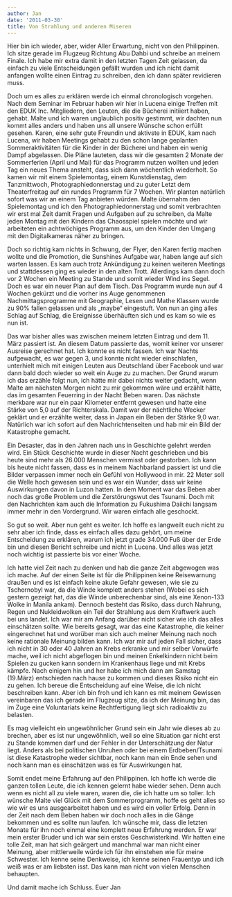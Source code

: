 ```yaml
---
author: Jan
date: '2011-03-30'
title: Von Strahlung und anderen Miseren
---
```


Hier bin ich wieder, aber, wider Aller Erwartung, nicht von den Philippinen.
Ich sitze gerade im Flugzeug Richtung Abu Dahbi und schreibe an meinem Finale.
Ich habe mir extra damit in den letzten Tagen Zeit gelassen, da einfach zu
viele Entscheidungen gefällt wurden und ich nicht damit anfangen wollte einen
Eintrag zu schreiben, den ich dann später revidieren muss.

Doch um es alles zu erklären werde ich einmal chronologisch vorgehen. Nach dem
Seminar im Februar haben wir hier in Lucena einige Treffen mit den EDUK Inc.
Mitgliedern, den Leuten, die die Bücherei initiiert haben, gehabt. Malte und
ich waren unglaublich positiv gestimmt, wir dachten nun kommt alles anders und
haben uns all unsere Wünsche schon erfüllt gesehen. Karen, eine sehr gute
Freundin und aktivste in EDUK, kam nach Lucena, wir haben Meetings gehabt zu
den schon lange geplanten Sommeraktivitäten für die Kinder in der Bücherei und
haben ein wenig Dampf abgelassen. Die Pläne lauteten, dass wir die gesamten 2
Monate der Sommerferien (April und Mai) für das Programm nutzen wollten und 
jeden Tag ein neues Thema ansteht, dass sich dann wöchentlich wiederholt. So
kamen wir mit einem Spielemontag, einem Kunstdienstag, dem Tanzmittwoch,
Photographiedonnerstag und zu guter Letzt dem Theaterfreitag auf ein rundes
Programm für 7 Wochen. Wir planten natürlich sofort was wir an einem Tag
anbieten würden. Malte übernahm den Spielemontag und ich den
Photographiedonnerstag und somit verbrachten wir erst mal Zeit damit Fragen und
Aufgaben auf zu schreiben, da Malte jeden Montag mit den Kindern das Chaosspiel
spielen möchte und wir arbeiteten ein achtwöchiges Programm aus, um den Kinder
den Umgang mit den Digitalkameras näher zu bringen.

Doch so richtig kam nichts in Schwung, der Flyer, den Karen fertig machen
wollte und die Promotion, die Sunshines Aufgabe war, haben lange auf sich
warten lassen. Es kam auch trotz Ankündigung zu keinen weiteren Meetings und
stattdessen ging es wieder in den alten Trott. Allerdings kam dann doch vor 2
Wochen ein Meeting zu Stande und somit wieder Wind ins Segel. Doch es war ein
neuer Plan auf dem Tisch. Das Programm wurde nun auf 4 Wochen gekürzt und die
vorher ins Auge genommenen Nachmittagsprogramme mit Geographie, Lesen und Mathe
Klassen wurde zu 90% fallen gelassen und als „maybe“ eingestuft. Von nun an
ging alles Schlag auf Schlag, die Ereignisse überhäuften sich und es kam so wie
es nun ist.

Das war bisher alles was zwischen meinem letzten Eintrag und dem 11. März
passiert ist. An diesem Datum passierte das, womit keiner vor unserer Ausreise
gerechnet hat. Ich konnte es nicht fassen. Ich war Nachts aufgewacht, es war
gegen 3, und konnte nicht wieder einschlafen, unterhielt mich mit einigen
Leuten aus Deutschland über Facebook und war dann bald doch wieder so weit ein
Auge zu zu machen. Der Grund warum ich das erzähle folgt nun, ich hätte mir
dabei nichts weiter gedacht, wenn Malte am nächsten Morgen nicht zu mir
gekommen wäre und erzählt hätte, das im gesamten Feuerring in der Nacht Beben
waren. Das nächste merkbare war nur ein paar Kilometer entfernt gewesen und
hatte eine Stärke von 5,0 auf der Richterskala. Damit war der nächtliche Wecker
geklärt und er erzählte weiter, dass in Japan ein Beben der Stärke 9,0 war.
Natürlich war ich sofort auf den Nachrichtenseiten und hab mir ein Bild der
Katastrophe gemacht.

Ein Desaster, das in den Jahren nach uns in Geschichte gelehrt werden wird. Ein
Stück Geschichte wurde in dieser Nacht geschrieben und bis heute sind mehr als
26.000 Menschen vermisst oder gestorben. Ich kann bis heute nicht fassen, dass
es in meinem Nachbarland passiert ist und die Bilder verpassen immer noch ein
Gefühl von Hollywood in mir. 22 Meter soll die Welle hoch gewesen sein und es
war ein Wunder, dass wir keine Auswirkungen davon in Luzon hatten. In dem
Moment war das Beben aber noch das große Problem und die Zerstörungswut des
Tsunami. Doch mit den Nachrichten kam auch die Information zu Fukushima Daiichi
langsam immer mehr in den Vordergrund. Wir waren einfach alle geschockt.

So gut so weit. Aber nun geht es weiter. Ich hoffe es langweilt euch nicht zu
sehr aber ich finde, dass es einfach alles dazu gehört, um meine Entscheidung
zu erklären, warum ich jetzt grade 34.000 Fuß über der Erde bin und diesen
Bericht schreibe und nicht in Lucena. Und alles was jetzt noch wichtig ist
passierte bis vor einer Woche.

Ich hatte viel Zeit nach zu denken und hab die ganze Zeit abgewogen was ich
mache. Auf der einen Seite ist für die Philippinen keine Reisewarnung draußen
und es ist einfach keine akute Gefahr gewesen, wie sie zu Tschernobyl war,
da die Winde komplett anders stehen (Wobei es sich gestern gezeigt hat, das die
Winde unberechenbar sind, als eine Xenon-133 Wolke in Manila ankam). Dennoch
besteht das Risiko, dass durch Nahrung, Regen und Nukleidwolken ein Teil der
Strahlung aus dem Kraftwerk auch bei uns landet. Ich war mir am Anfang darüber
nicht sicher wie ich das alles einschätzen sollte. Wie bereits gesagt, war das
eine Katastrophe, die keiner eingerechnet hat und worüber man sich auch meiner
Meinung nach noch keine rationale Meinung bilden kann. Ich war mir auf jeden
Fall sicher, dass ich nicht in 30 oder 40 Jahren an Krebs erkranke und mir
selber Vorwürfe mache, weil ich nicht abgeflogen bin und meinen Enkelkindern
nicht beim Spielen zu gucken kann sondern im Krankenhaus liege und mit Krebs
kämpfe. Nach einigem hin und her habe ich mich dann am Samstag (19.März)
entschieden nach hause zu kommen und dieses Risiko nicht ein zu gehen. Ich
bereue die Entscheidung auf eine Weise, die ich nicht beschreiben kann. Aber
ich bin froh und ich kann es mit meinem Gewissen vereinbaren das ich gerade im
Flugzeug sitze, da ich der Meinung bin, das im Zuge eine Voluntariats keine
Rechtfertigung liegt sich radioaktiv zu belasten.

Es mag vielleicht ein ungewöhnlicher Grund sein ein Jahr wie dieses ab zu
brechen, aber es ist nur ungewöhnlich, weil so eine Situation gar nicht erst zu
Stande kommen darf und der Fehler in der Unterschätzung der Natur liegt. Anders
als bei politischen Unruhen oder bei einem Erdbeben/Tsunami ist diese
Katastrophe weder sichtbar, noch kann man ein Ende sehen und noch kann man es
einschätzen was es für Auswirkungen hat.

Somit endet meine Erfahrung auf den Philippinen. Ich hoffe ich werde die ganzen
tollen Leute, die ich kennen gelernt habe wieder sehen. Denn auch wenn es nicht
all zu viele waren, waren die, die ich hatte um so toller. Ich wünsche Malte
viel Glück mit dem Sommerprogramm, hoffe es geht alles so wie wir es uns
ausgearbeitet haben und es wird ein voller Erfolg. Denn in der Zeit nach dem
Beben haben wir doch noch alles in die Gänge bekommen und es sollte nun laufen.
Ich wünsche mir, dass die letzten Monate für ihn noch einmal eine komplett neue
Erfahrung werden. Er war mein erster Bruder und ich war sein erstes
Geschwisterkind. Wir hatten eine tolle Zeit, man hat sich geärgert und manchmal
war man nicht einer Meinung, aber mittlerweile würde ich für ihn einstehen wie
für meine Schwester. Ich kenne seine Denkweise, ich kenne seinen Frauentyp und
ich weiß was er am liebsten isst. Das kann man nicht von vielen Menschen
behaupten.

Und damit mache ich Schluss.
Euer Jan
